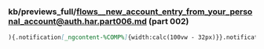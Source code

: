 ### kb/previews_full/flows__new_account_entry_from_your_personal_account@auth.har.part006.md (part 002)

```md
){.notification[_ngcontent-%COMP%]{width:calc(100vw - 32px)}}.notification[_ngconte
```

```
